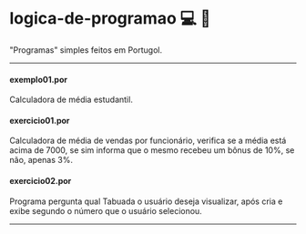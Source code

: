 # logica-de-programao 💻 🧠
"Programas" simples feitos em Portugol. 

---------------------------------------------------------

#### exemplo01.por

Calculadora de média estudantil.

#### exercicio01.por

Calculadora de média de vendas por funcionário, verifica se a média está acima de 7000, se sim informa que o mesmo recebeu um bônus de 10%, se não, apenas 3%.



#### exercicio02.por

Programa pergunta qual Tabuada o usuário deseja visualizar, após cria e exibe segundo o número que o usuário selecionou.



---------------------------------------------------------
